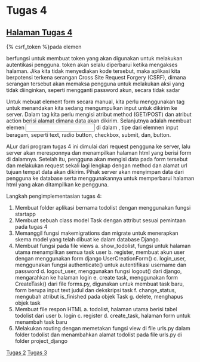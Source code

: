 # Tugas 4
## [Halaman Tugas 4](https://heshturia.herokuapp.com/todolist)

{% csrf_token %}pada elemen <form> berfungsi untuk membuat token yang akan digunakan untuk melakukan autentikasi pengguna. token akan selalu diperbarui ketika mengakses halaman. Jika kita tidak menyediakan kode tersebut, maka aplikasi kita berpotensi terkena serangan Cross Site Request Forgery (CSRF), dimana serangan tersebut akan memaksa pengguna untuk melakukan aksi yang tidak diinginkan, seperti mengganti password akun, secara tidak sadar

Untuk mebuat element form secara manual, kita perlu menggunakan tag <form> untuk menandakan kita sedang mengumpulkan input untuk dikirim ke server. Dalam tag <form> kita perlu mengisi atribut method (GET/POST) dan atribut action berisi alamat dimana data akan dikirim. Selanjutnya adalah membuat elemen <input> di dalam <form>, tipe dari elemnen input beragam, seperti text, radio button, checkbox, submit, dan, button.

ALur dari program tugas 4 ini dimulai dari request pengguna ke server, lalu server akan meresponnya dan menampilkan halaman html yang berisi form di dalamnya. Setelah itu, pengguna akan mengisi data pada form tersebut dan melakukan request sekali lagi lengkap dengan method dan alamat url tujuan tempat data akan dikirim. Pihak server akan menyimpan data dari pengguna ke database serta menggunakannya untuk memperbarui halaman html yang akan ditampilkan ke pengguna.

Langkah pengimplementasian tugas 4:
1. Membuat folder aplikasi bernama todolist dengan menggunakan fungsi startapp 
2. Membuat sebuah class model Task dengan attribut sesuai pemintaan pada tugas 4
3. Memanggil fungsi makemigrations dan migrate untuk menerapkan skema model yang telah dibuat ke dalam database Django.
4. Membuat fungsi pada file views 
  a. show_todolist, fungsi untuk halaman utama menampilkan semua task user
  b. register, membuat akun user dengan menggunakan form django UserCreationForm()
  c. login_user, menggunakan fungsi authenticate() untuk autentifikasi username dan password 
  d. logout_user, menggunakan fungsi logout() dari django, mengarahkan ke halaman login
  e. create task, menggunakan form CreateTask() dari file forms.py, digunakan untuk membuat task baru, form berupa input text judul dan dekskripsi task
  f. change_status, mengubah atribut is_finished pada objek Task
  g. delete, menghapus objek task
5. Membuat file respon HTML
  a. todolist, halaman utama berisi tabel todolist dari user
  b. login
  c. register
  d. create_task, halaman form untuk menambah task baru
6. Melakukan routing dengan memetakan fungsi view di file urls.py dalam folder todolist dan menambahkan alamat todolist pada file urls.py di folder project_django 

[Tugas 2](Tugas2.md)
[Tugas 3](Tugas3.md)
